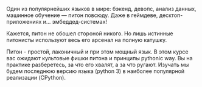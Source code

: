 Один из популярнейших языков в мире: бэкенд, девопс, анализ данных, машинное обучение — питон повсюду. Даже в геймдеве, десктоп-приложениях и... эмбеддед-системах!

Кажется, питон не обошел стороной никого. Но лишь истинные питонисты используют весь его арсенал на полную катушку.

Питон - простой, лаконичный и при этом мощный язык. В этом курсе вас ожидают культовые фишки питона и принципы pythonic way. Вы на практике разберетесь, за что его хвалят, а за что ругают. Изучать мы будем последнюю версию языка (python 3) в наиболее популярной реализации (CPython).